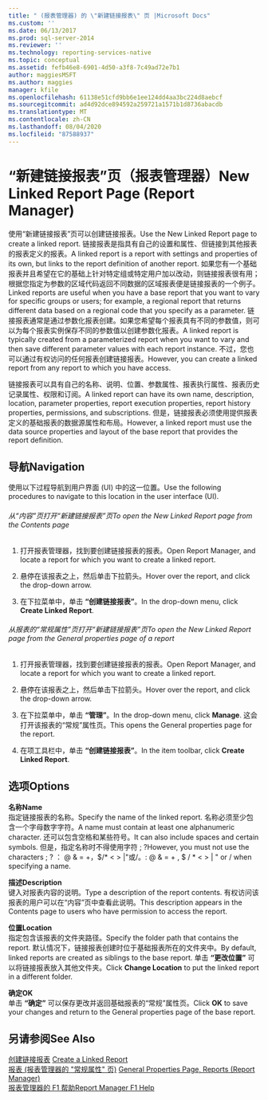 ```yaml
---
title: " (报表管理器) 的 \"新建链接报表\" 页 |Microsoft Docs"
ms.custom: ''
ms.date: 06/13/2017
ms.prod: sql-server-2014
ms.reviewer: ''
ms.technology: reporting-services-native
ms.topic: conceptual
ms.assetid: fefb46e8-6901-4d50-a3f8-7c49ad72e7b1
author: maggiesMSFT
ms.author: maggies
manager: kfile
ms.openlocfilehash: 61138e51cfd9bb6e1ee124dd4aa3bc224d8aebcf
ms.sourcegitcommit: ad4d92dce894592a259721a1571b1d8736abacdb
ms.translationtype: MT
ms.contentlocale: zh-CN
ms.lasthandoff: 08/04/2020
ms.locfileid: "87588937"
---
```

# <a name="new-linked-report-page-report-manager"></a><span data-ttu-id="38e0f-102">“新建链接报表”页（报表管理器）</span><span class="sxs-lookup"><span data-stu-id="38e0f-102">New Linked Report Page (Report Manager)</span></span>
  <span data-ttu-id="38e0f-103">使用“新建链接报表”页可以创建链接报表。</span><span class="sxs-lookup"><span data-stu-id="38e0f-103">Use the New Linked Report page to create a linked report.</span></span> <span data-ttu-id="38e0f-104">链接报表是指具有自己的设置和属性、但链接到其他报表的报表定义的报表。</span><span class="sxs-lookup"><span data-stu-id="38e0f-104">A linked report is a report with settings and properties of its own, but links to the report definition of another report.</span></span> <span data-ttu-id="38e0f-105">如果您有一个基础报表并且希望在它的基础上针对特定组或特定用户加以改动，则链接报表很有用；根据您指定为参数的区域代码返回不同数据的区域报表便是链接报表的一个例子。</span><span class="sxs-lookup"><span data-stu-id="38e0f-105">Linked reports are useful when you have a base report that you want to vary for specific groups or users; for example, a regional report that returns different data based on a regional code that you specify as a parameter.</span></span> <span data-ttu-id="38e0f-106">链接报表通常是通过参数化报表创建。如果您希望每个报表具有不同的参数值，则可以为每个报表实例保存不同的参数值以创建参数化报表。</span><span class="sxs-lookup"><span data-stu-id="38e0f-106">A linked report is typically created from a parameterized report when you want to vary and then save different parameter values with each report instance.</span></span> <span data-ttu-id="38e0f-107">不过，您也可以通过有权访问的任何报表创建链接报表。</span><span class="sxs-lookup"><span data-stu-id="38e0f-107">However, you can create a linked report from any report to which you have access.</span></span>  
  
 <span data-ttu-id="38e0f-108">链接报表可以具有自己的名称、说明、位置、参数属性、报表执行属性、报表历史记录属性、权限和订阅。</span><span class="sxs-lookup"><span data-stu-id="38e0f-108">A linked report can have its own name, description, location, parameter properties, report execution properties, report history properties, permissions, and subscriptions.</span></span> <span data-ttu-id="38e0f-109">但是，链接报表必须使用提供报表定义的基础报表的数据源属性和布局。</span><span class="sxs-lookup"><span data-stu-id="38e0f-109">However, a linked report must use the data source properties and layout of the base report that provides the report definition.</span></span>  
  
## <a name="navigation"></a><span data-ttu-id="38e0f-110">导航</span><span class="sxs-lookup"><span data-stu-id="38e0f-110">Navigation</span></span>  
 <span data-ttu-id="38e0f-111">使用以下过程导航到用户界面 (UI) 中的这一位置。</span><span class="sxs-lookup"><span data-stu-id="38e0f-111">Use the following procedures to navigate to this location in the user interface (UI).</span></span>  
  
###### <a name="to-open-the-new-linked-report-page-from-the-contents-page"></a><span data-ttu-id="38e0f-112">从“内容”页打开“新建链接报表”页</span><span class="sxs-lookup"><span data-stu-id="38e0f-112">To open the New Linked Report page from the Contents page</span></span>  
  
1.  <span data-ttu-id="38e0f-113">打开报表管理器，找到要创建链接报表的报表。</span><span class="sxs-lookup"><span data-stu-id="38e0f-113">Open Report Manager, and locate a report for which you want to create a linked report.</span></span>  
  
2.  <span data-ttu-id="38e0f-114">悬停在该报表之上，然后单击下拉箭头。</span><span class="sxs-lookup"><span data-stu-id="38e0f-114">Hover over the report, and click the drop-down arrow.</span></span>  
  
3.  <span data-ttu-id="38e0f-115">在下拉菜单中，单击 **“创建链接报表”**。</span><span class="sxs-lookup"><span data-stu-id="38e0f-115">In the drop-down menu, click **Create Linked Report**.</span></span>  
  
###### <a name="to-open-the-new-linked-report-page-from-the-general-properties-page-of-a-report"></a><span data-ttu-id="38e0f-116">从报表的“常规属性”页打开“新建链接报表”页</span><span class="sxs-lookup"><span data-stu-id="38e0f-116">To open the New Linked Report page from the General properties page of a report</span></span>  
  
1.  <span data-ttu-id="38e0f-117">打开报表管理器，找到要创建链接报表的报表。</span><span class="sxs-lookup"><span data-stu-id="38e0f-117">Open Report Manager, and locate a report for which you want to create a linked report.</span></span>  
  
2.  <span data-ttu-id="38e0f-118">悬停在该报表之上，然后单击下拉箭头。</span><span class="sxs-lookup"><span data-stu-id="38e0f-118">Hover over the report, and click the drop-down arrow.</span></span>  
  
3.  <span data-ttu-id="38e0f-119">在下拉菜单中，单击 **“管理”**。</span><span class="sxs-lookup"><span data-stu-id="38e0f-119">In the drop-down menu, click **Manage**.</span></span> <span data-ttu-id="38e0f-120">这会打开该报表的“常规”属性页。</span><span class="sxs-lookup"><span data-stu-id="38e0f-120">This opens the General properties page for the report.</span></span>  
  
4.  <span data-ttu-id="38e0f-121">在项工具栏中，单击 **“创建链接报表”**。</span><span class="sxs-lookup"><span data-stu-id="38e0f-121">In the item toolbar, click **Create Linked Report**.</span></span>  
  
## <a name="options"></a><span data-ttu-id="38e0f-122">选项</span><span class="sxs-lookup"><span data-stu-id="38e0f-122">Options</span></span>  
 <span data-ttu-id="38e0f-123">**名称**</span><span class="sxs-lookup"><span data-stu-id="38e0f-123">**Name**</span></span>  
 <span data-ttu-id="38e0f-124">指定链接报表的名称。</span><span class="sxs-lookup"><span data-stu-id="38e0f-124">Specify the name of the linked report.</span></span> <span data-ttu-id="38e0f-125">名称必须至少包含一个字母数字字符。</span><span class="sxs-lookup"><span data-stu-id="38e0f-125">A name must contain at least one alphanumeric character.</span></span> <span data-ttu-id="38e0f-126">还可以包含空格和某些符号。</span><span class="sxs-lookup"><span data-stu-id="38e0f-126">It can also include spaces and certain symbols.</span></span> <span data-ttu-id="38e0f-127">但是，指定名称时不得使用字符 ; ?</span><span class="sxs-lookup"><span data-stu-id="38e0f-127">However, you must not use the characters ; ?</span></span> <span data-ttu-id="38e0f-128">： \@ & = +，$/\* \< > |"或/。</span><span class="sxs-lookup"><span data-stu-id="38e0f-128">: \@ & = + , $ / \* \< > | " or / when specifying a name.</span></span>  
  
 <span data-ttu-id="38e0f-129">**描述**</span><span class="sxs-lookup"><span data-stu-id="38e0f-129">**Description**</span></span>  
 <span data-ttu-id="38e0f-130">键入对报表内容的说明。</span><span class="sxs-lookup"><span data-stu-id="38e0f-130">Type a description of the report contents.</span></span> <span data-ttu-id="38e0f-131">有权访问该报表的用户可以在“内容”页中查看此说明。</span><span class="sxs-lookup"><span data-stu-id="38e0f-131">This description appears in the Contents page to users who have permission to access the report.</span></span>  
  
 <span data-ttu-id="38e0f-132">**位置**</span><span class="sxs-lookup"><span data-stu-id="38e0f-132">**Location**</span></span>  
 <span data-ttu-id="38e0f-133">指定包含该报表的文件夹路径。</span><span class="sxs-lookup"><span data-stu-id="38e0f-133">Specify the folder path that contains the report.</span></span> <span data-ttu-id="38e0f-134">默认情况下，链接报表创建时位于基础报表所在的文件夹中。</span><span class="sxs-lookup"><span data-stu-id="38e0f-134">By default, linked reports are created as siblings to the base report.</span></span> <span data-ttu-id="38e0f-135">单击 **“更改位置”** 可以将链接报表放入其他文件夹。</span><span class="sxs-lookup"><span data-stu-id="38e0f-135">Click **Change Location** to put the linked report in a different folder.</span></span>  
  
 <span data-ttu-id="38e0f-136">**确定**</span><span class="sxs-lookup"><span data-stu-id="38e0f-136">**OK**</span></span>  
 <span data-ttu-id="38e0f-137">单击 **“确定”** 可以保存更改并返回基础报表的“常规”属性页。</span><span class="sxs-lookup"><span data-stu-id="38e0f-137">Click **OK** to save your changes and return to the General properties page of the base report.</span></span>  
  
## <a name="see-also"></a><span data-ttu-id="38e0f-138">另请参阅</span><span class="sxs-lookup"><span data-stu-id="38e0f-138">See Also</span></span>  
 <span data-ttu-id="38e0f-139">[创建链接报表](reports/create-a-linked-report.md) </span><span class="sxs-lookup"><span data-stu-id="38e0f-139">[Create a Linked Report](reports/create-a-linked-report.md) </span></span>  
 <span data-ttu-id="38e0f-140">[报表 &#40;报表管理器的 "常规属性" 页&#41;](../../2014/reporting-services/general-properties-page-reports-report-manager.md) </span><span class="sxs-lookup"><span data-stu-id="38e0f-140">[General Properties Page, Reports &#40;Report Manager&#41;](../../2014/reporting-services/general-properties-page-reports-report-manager.md) </span></span>  
 [<span data-ttu-id="38e0f-141">报表管理器的 F1 帮助</span><span class="sxs-lookup"><span data-stu-id="38e0f-141">Report Manager F1 Help</span></span>](../../2014/reporting-services/report-manager-f1-help.md)  
  
  
